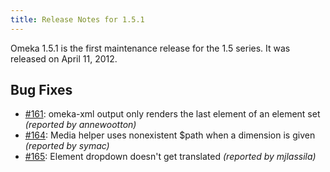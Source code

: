 ```yaml
---
title: Release Notes for 1.5.1
---
```


Omeka 1.5.1 is the first maintenance release for the 1.5 series. It was released on April 11, 2012.

Bug Fixes
 -----------------------------------------------------------

-   [\#161](https://github.com/omeka/Omeka/issues/161): omeka-xml output only renders the last element of an element set *(reported by annewootton)*
-   [\#164](https://github.com/omeka/Omeka/issues/164): Media helper uses nonexistent \$path when a dimension is given *(reported by symac)*
-   [\#165](https://github.com/omeka/Omeka/issues/165): Element dropdown doesn't get translated *(reported by mjlassila)*